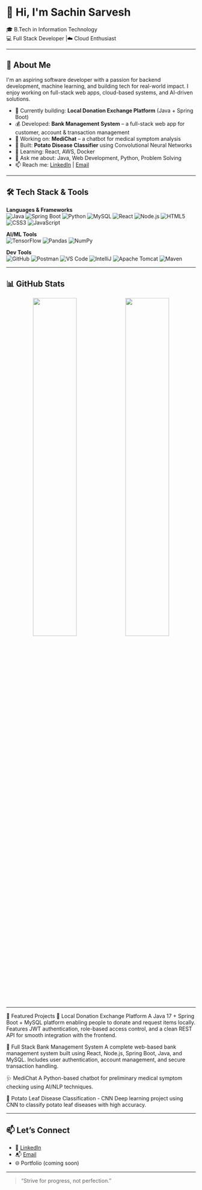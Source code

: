 # 👋 Hi, I'm Sachin Sarvesh

🎓 B.Tech in Information Technology  
💻 Full Stack Developer |☁️ Cloud Enthusiast

---

## 🚀 About Me

I'm an aspiring software developer with a passion for backend development, machine learning, and building tech for real-world impact. I enjoy working on full-stack web apps, cloud-based systems, and AI-driven solutions.

- 🔭 Currently building: **Local Donation Exchange Platform** (Java + Spring Boot)
- 💰 Developed: **Bank Management System** – a full-stack web app for customer, account & transaction management  
- 🤖 Working on: **MediChat** – a chatbot for medical symptom analysis  
- 🧪 Built: **Potato Disease Classifier** using Convolutional Neural Networks  
- 🌱 Learning: React, AWS, Docker  
- 💬 Ask me about: Java, Web Development, Python, Problem Solving  
- 📫 Reach me: [LinkedIn](https://www.linkedin.com/in/sachin-sarvesh/) | [Email](mailto:sachinsarvesh17@gmail.com)

---

## 🛠️ Tech Stack & Tools

**Languages & Frameworks**  
![Java](https://img.shields.io/badge/Java-ED8B00?style=flat&logo=java&logoColor=white)
![Spring Boot](https://img.shields.io/badge/Spring_Boot-6DB33F?style=flat&logo=spring-boot)
![Python](https://img.shields.io/badge/Python-3776AB?style=flat&logo=python&logoColor=white)
![MySQL](https://img.shields.io/badge/MySQL-4479A1?style=flat&logo=mysql)
![React](https://img.shields.io/badge/React-20232A?style=flat&logo=react)
![Node.js](https://img.shields.io/badge/Node.js-339933?style=flat&logo=nodedotjs)
![HTML5](https://img.shields.io/badge/HTML5-E34F26?style=flat&logo=html5&logoColor=white)
![CSS3](https://img.shields.io/badge/CSS3-1572B6?style=flat&logo=css3&logoColor=white)
![JavaScript](https://img.shields.io/badge/JavaScript-F7DF1E?style=flat&logo=javascript&logoColor=black)

**AI/ML Tools**  
![TensorFlow](https://img.shields.io/badge/TensorFlow-FF6F00?style=flat&logo=tensorflow)
![Pandas](https://img.shields.io/badge/Pandas-150458?style=flat&logo=pandas)
![NumPy](https://img.shields.io/badge/NumPy-013243?style=flat&logo=numpy)

**Dev Tools**  
![GitHub](https://img.shields.io/badge/GitHub-181717?style=flat&logo=github)
![Postman](https://img.shields.io/badge/Postman-FF6C37?style=flat&logo=postman)
![VS Code](https://img.shields.io/badge/VS_Code-007ACC?style=flat&logo=visual-studio-code)
![IntelliJ](https://img.shields.io/badge/IntelliJ_IDEA-000?style=flat&logo=intellij-idea)
![Apache Tomcat](https://img.shields.io/badge/Tomcat-F8DC75?style=flat&logo=apachetomcat)
![Maven](https://img.shields.io/badge/Maven-C71A36?style=flat&logo=apachemaven)

---

## 📊 GitHub Stats

<p align="center">
  <img src="https://github-readme-stats.vercel.app/api?username=SachinSarvesh17&show_icons=true&theme=radical" width="48%" />
  <img src="https://github-readme-stats.vercel.app/api/top-langs/?username=SachinSarvesh17&layout=compact&theme=radical" width="48%" />
</p>

---

📌 Featured Projects
🤝 Local Donation Exchange Platform
A Java 17 + Spring Boot + MySQL platform enabling people to donate and request items locally.
Features JWT authentication, role-based access control, and a clean REST API for smooth integration with the frontend.

🏦 Full Stack Bank Management System
A complete web-based bank management system built using React, Node.js, Spring Boot, Java, and MySQL.
Includes user authentication, account management, and secure transaction handling.

🩺 MediChat
A Python-based chatbot for preliminary medical symptom checking using AI/NLP techniques.

🥔 Potato Leaf Disease Classification - CNN
Deep learning project using CNN to classify potato leaf diseases with high accuracy.


---

## 📫 Let’s Connect

- 🔗 [LinkedIn](https://www.linkedin.com/in/sachin-sarvesh/)
- 📬 [Email](mailto:sachinsarvesh17@gmail.com)
- 🌐 Portfolio (coming soon)

---

> “Strive for progress, not perfection.”
